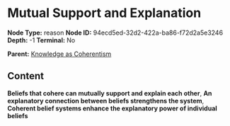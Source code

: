 # Mutual Support and Explanation

**Node Type:** reason
**Node ID:** 94ecd5ed-32d2-422a-ba86-f72d2a5e3246
**Depth:** -1
**Terminal:** No

**Parent:** [Knowledge as Coherentism](knowledge-as-coherentism-thesis-5a48aa0c-936b-49c0-9651-67bacb70ec32.md)

## Content

**Beliefs that cohere can mutually support and explain each other**, **An explanatory connection between beliefs strengthens the system**, **Coherent belief systems enhance the explanatory power of individual beliefs**
